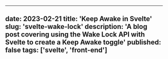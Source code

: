 ---
date: 2023-02-21
title: 'Keep Awake in Svelte'
slug: 'svelte-wake-lock'
description: 'A blog post covering using the Wake Lock API with Svelte to create a Keep Awake toggle' 
published: false 
tags: ['svelte', 'front-end']
--

